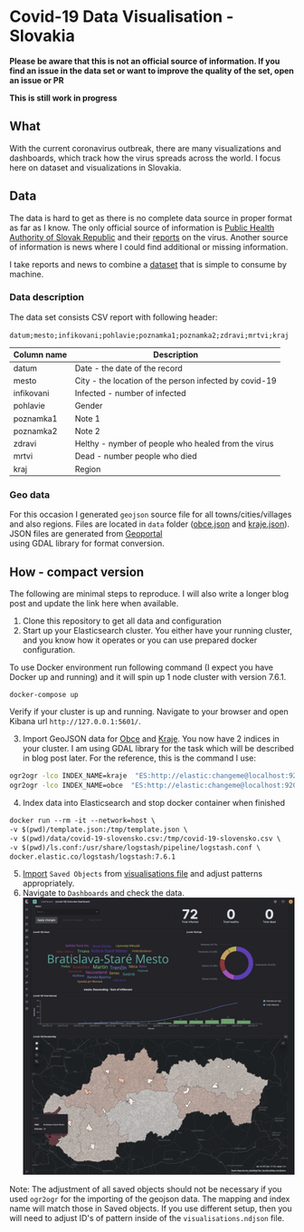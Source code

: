 # Covid-19 Data Visualisation - Slovakia

**Please be aware that this is not an official source of information. If you find an issue in the data set or want to improve
the quality of the set, open an issue or PR**

**This is still work in progress**

## What
With the current coronavirus outbreak, there are many visualizations and dashboards, which track how the virus spreads across the world. I  focus here on dataset and visualizations in Slovakia.

## Data
The data is hard to get as there is no complete data source in proper format as far as I know. The only official source of information is [Public Health Authority of Slovak Republic](http://www.uvzsr.sk/en/) and their
[reports](http://www.uvzsr.sk/index.php?option=com_content&view=category&layout=blog&id=250&Itemid=153) on the virus. Another source of information is news where I could find additional or missing information.

I take reports and news to combine a [dataset](/data/covid-19-slovensko.csv) that is simple to consume by machine.

### Data description
The data set consists CSV report with following header:

`datum;mesto;infikovani;pohlavie;poznamka1;poznamka2;zdravi;mrtvi;kraj`

| Column name | Description |
|-------------|-------------|
| datum | Date - the date of the record |
| mesto | City - the location of the person infected by covid-19 |
| infikovani| Infected - number of infected |
| pohlavie| Gender |
| poznamka1 | Note 1 |
| poznamka2 | Note 2 |
| zdravi | Helthy - nymber of people who healed from the virus |
| mrtvi | Dead - number people who died |
| kraj | Region |

### Geo data
For this occasion I generated `geojson` source file for all towns/cities/villages and also regions. Files are located in 
`data` folder ([obce.json](/data/obce.json) and [kraje.json](/data/obce.json)). JSON files are generated from [Geoportal](https://www.geoportal.sk/sk/zbgis_smd/na-stiahnutie/)  
using GDAL library for format conversion.

## How - compact version
The following are minimal steps to reproduce. I will also write a longer blog post and update the link here when available.

1. Clone this repository to get all data and configuration
2. Start up your Elasticsearch cluster. You either have your running cluster, and you know how it operates or you can use prepared docker configuration.

To use Docker environment run following command (I expect you have Docker up and running) and it will spin up 1 node cluster with version 7.6.1.
```docker
docker-compose up
```

Verify if your cluster is up and running. Navigate to your browser and open Kibana url `http://127.0.0.1:5601/`.

3. Import GeoJSON data for [Obce](/data/obce.json) and [Kraje](/data/kraje.json). You now have 2 indices in your cluster.  I am using GDAL library for the task which will be described in blog post later.
For the reference, this is the command I use:
```bash
ogr2ogr -lco INDEX_NAME=kraje  "ES:http://elastic:changeme@localhost:9200"  "$(pwd)/kraje.json"
ogr2ogr -lco INDEX_NAME=obce  "ES:http://elastic:changeme@localhost:9200"  "$(pwd)/obce.json"
```

4. Index data into Elasticsearch and stop docker container when finished

 ```docker
docker run --rm -it --network=host \
-v $(pwd)/template.json:/tmp/template.json \
-v $(pwd)/data/covid-19-slovensko.csv:/tmp/covid-19-slovensko.csv \
-v $(pwd)/ls.conf:/usr/share/logstash/pipeline/logstash.conf \
docker.elastic.co/logstash/logstash:7.6.1
```

5. [Import](https://www.elastic.co/guide/en/kibana/current/managing-saved-objects.html#managing-saved-objects-export-objects) `Saved Objects` from [visualisations file](data/visualisations.ndjson) and adjust patterns appropriately.
6. Navigate to `Dashboards` and check the data.
![Dashboard overview](/images/dashboard.png)

Note: The adjustment of all saved objects should not be necessary if you used `ogr2ogr` for the importing of the geojson data. The mapping and index name will match those in Saved objects. If you use different setup, then you will need to adjust ID's of pattern inside of the `visualisations.ndjson` file.
